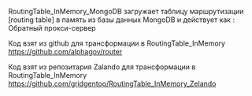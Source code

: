 RoutingTable_InMemory_MongoDB загружает таблицу маршрутизации [routing table] в память из базы данных MongoDB и действует как :
Обратный прокси-сервер

Код взят из github для трансформации в RoutingTable_InMemory https://github.com/alphagov/router

Код взят из репозитария Zalando для трансформации в RoutingTable_InMemory https://github.com/gridgentoo/RoutingTable_InMemory_Zelando
